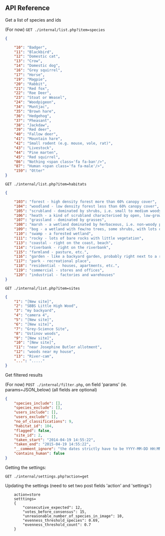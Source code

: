 API Reference
--------------

Get a list of species and ids

(For now) 
`GET ./internal/list.php?item=species`

```JSON
{

    "10": "Badger",
    "11": "Blackbird",
    "12": "Domestic cat",
    "13": "Crow",
    "14": "Domestic dog",
    "16": "Grey squirrel",
    "17": "Horse",
    "19": "Magpie",
    "20": "Rabbit",
    "21": "Red fox",
    "22": "Roe Deer",
    "23": "Stoat or Weasel",
    "24": "Woodpigeon",
    "34": "Muntjac",
    "35": "Brown hare",
    "36": "Hedgehog",
    "37": "Pheasant",
    "38": "Jackdaw",
    "39": "Red deer",
    "40": "Fallow deer",
    "41": "Mountain hare",
    "42": "Small rodent (e.g. mouse, vole, rat)",
    "43": "Livestock",
    "44": "Pine marten",
    "45": "Red squirrel",
    "86": "Nothing <span class='fa fa-ban'/>",
    "87": "Human <span class='fa fa-male'/>",
    "159": "Otter"
}
```

`GET ./internal/list.php?item=habitats`

```JSON
{

    "103": "forest - high density forest more than 60% canopy cover",
    "104": "woodland - low density forest less than 60% canopy cover",
    "105": "scrubland - dominated by shrubs, i.e. small to medium woody plants less than 8 m high",
    "106": "heath - a kind of scrubland characterised by open, low-growing woody plants less than 2 m high",
    "107": "grassland - dominated by grasses",
    "108": "marsh - a wetland dominated by herbaceous, i.e. non-woody plants",
    "109": "bog - a wetland with few/no trees, some shrubs, with lots of peat accumulation",
    "110": "swamp - a forested wetland",
    "111": "rocky - lots of bare rocks with little vegetation",
    "113": "coastal - right on the coast, beach",
    "114": "riverbank - right on the riverbank",
    "115": "farmland - pasture, etc.",
    "116": "garden - like a backyard garden, probably right next to a residence",
    "117": "park - recreational place",
    "118": "residential - houses, apartments, etc.",
    "119": "commercial - stores and offices",
    "120": "industrial - factories and warehouses"
}
```

`GET ./internal/list.php?item=sites`

```JSON
{
    "1": "[New site]",
    "2": "SBBS Little High Wood",
    "3": "my backyard",
    "4": "camera 4",
    "5": "[New site]",
    "6": "[New site]",
    "7": "Grey-Science Site",
    "8": "Ustinov woods",
    "9": "[New site]",
    "10": "[New site]",
    "11": "near Josephine Butler allotment",
    "12": "woods near my house",
    "13": "River-cam",
    "...": "....."
}
```


Get filtered results

(For now) `POST ./internal/filter.php`, on field 'params' (ie. params=JSON_below)
(all fields are optional)
```JSON
{
    "species_include": [],
    "species_exclude": [],
    "users_include": [],
    "users_exclude": [],
    "no_of_classifications": 9,
    "habitat_id": 104,
    "flagged": false,
    "site_id": 2,
    "taken_start": "2014-04-19 14:55:22",
    "taken_end": "2015-04-19 14:55:22",
    "__comment_ignore": "the dates strictly have to be YYYY-MM-DD HH:MM:SS",
    "contains_human": false
}
```


Getting the settings:

`GET ./internal/settings.php?action=get`

Updating the settings (need to set two post fields 'action' and 'settings')

``` POST ./internal/settings.php
    action=store
    setttings= 
    {
    	"consecutive_expected": 12,
    	"votes_before_consensus": 15,
    	"unreasonable_number_of_species_in_image": 10,
    	"evenness_threshold_species": 0.69,
    	"evenness_threshold_count": 0.7
    }
```